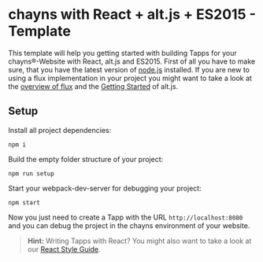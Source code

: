 chayns with React + alt.js + ES2015 - Template
===================
This template will help you getting started with building Tapps for your chayns®-Website with React, alt.js and ES2015. First of all you have to make sure, that you have the latest version of [node.js][1] installed.
If you are new to using a flux implementation in your project you might want to take a look at the [overview of flux][3] and the [Getting Started][4] of alt.js.

Setup
-------------
Install all project dependencies:
```
npm i
```
Build the empty folder structure of your project:
```
npm run setup
```
Start your webpack-dev-server for debugging your project:
```
npm start
```
Now you just need to create a Tapp with the URL `http://localhost:8080` and you can debug the project in the chayns environment of your website.


> **Hint:** Writing Tapps with React? You might also want to take a look at our [React Style Guide][2].

 [1]: https://nodejs.org/en/
 [2]: https://github.com/TobitSoftware/chayns-guides/blob/master/TobitReactJsxStyleGuide.md
 [3]: https://facebook.github.io/flux/docs/in-depth-overview.html#content
 [4]: http://alt.js.org/guide/